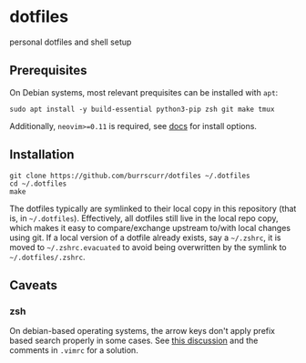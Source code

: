 # dotfiles

personal dotfiles and shell setup

## Prerequisites

On Debian systems, most relevant prequisites can be installed with `apt`:

```
sudo apt install -y build-essential python3-pip zsh git make tmux
```

Additionally, `neovim>=0.11` is required, see [docs][nvim-install]
for install options.

## Installation

```
git clone https://github.com/burrscurr/dotfiles ~/.dotfiles
cd ~/.dotfiles
make
```

The dotfiles typically are symlinked to their local copy
in this repository (that is, in `~/.dotfiles`). Effectively, all dotfiles still
live in the local repo copy, which makes it easy to
compare/exchange upstream to/with local changes using git. If a local version of
a dotfile already exists, say a `~/.zshrc`, it is moved to `~/.zshrc.evacuated`
to avoid being overwritten by the symlink to `~/.dotfiles/.zshrc`.

## Caveats

### zsh

On debian-based operating systems, the arrow keys don't apply prefix based
search properly in some cases. See [this
discussion](https://www.zsh.org/mla/users/2014/msg00567.html)
and the comments in `.vimrc` for a solution.

[nvim-install]: https://github.com/neovim/neovim/blob/master/INSTALL.md#pre-built-archives-2
